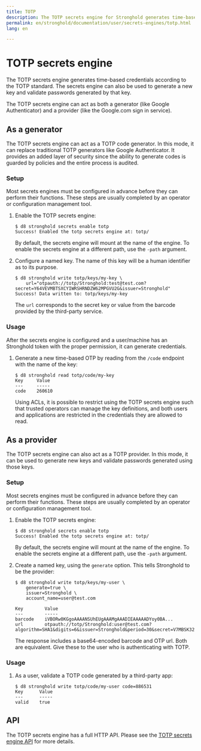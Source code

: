 ```yaml
---
title: TOTP
description: The TOTP secrets engine for Stronghold generates time-based one-time use passwords.
permalink: en/stronghold/documentation/user/secrets-engines/totp.html
lang: en

---
```


# TOTP secrets engine

The TOTP secrets engine generates time-based credentials according to the TOTP
standard. The secrets engine can also be used to generate a new key and validate
passwords generated by that key.

The TOTP secrets engine can act as both a generator (like Google Authenticator)
and a provider (like the Google.com sign in service).

## As a generator

The TOTP secrets engine can act as a TOTP code generator. In this mode, it can
replace traditional TOTP generators like Google Authenticator. It provides an
added layer of security since the ability to generate codes is guarded by
policies and the entire process is audited.

### Setup

Most secrets engines must be configured in advance before they can perform their
functions. These steps are usually completed by an operator or configuration
management tool.

1.  Enable the TOTP secrets engine:

    ```text
    $ d8 stronghold secrets enable totp
    Success! Enabled the totp secrets engine at: totp/
    ```

    By default, the secrets engine will mount at the name of the engine. To
    enable the secrets engine at a different path, use the `-path` argument.

1.  Configure a named key. The name of this key will be a human identifier as to
    its purpose.

    ```text
    $ d8 stronghold write totp/keys/my-key \
        url="otpauth://totp/Stronghold:test@test.com?secret=Y64VEVMBTSXCYIWRSHRNDZW62MPGVU2G&issuer=Stronghold"
    Success! Data written to: totp/keys/my-key
    ```

    The `url` corresponds to the secret key or value from the barcode provided
    by the third-party service.

### Usage

After the secrets engine is configured and a user/machine has an Stronghold token with
the proper permission, it can generate credentials.

1.  Generate a new time-based OTP by reading from the `/code` endpoint with the
    name of the key:

    ```text
    $ d8 stronghold read totp/code/my-key
    Key     Value
    ---     -----
    code    260610
    ```

    Using ACLs, it is possible to restrict using the TOTP secrets engine such
    that trusted operators can manage the key definitions, and both users and
    applications are restricted in the credentials they are allowed to read.

## As a provider

The TOTP secrets engine can also act as a TOTP provider. In this mode, it can be
used to generate new keys and validate passwords generated using those keys.

### Setup

Most secrets engines must be configured in advance before they can perform their
functions. These steps are usually completed by an operator or configuration
management tool.

1.  Enable the TOTP secrets engine:

    ```text
    $ d8 stronghold secrets enable totp
    Success! Enabled the totp secrets engine at: totp/
    ```

    By default, the secrets engine will mount at the name of the engine. To
    enable the secrets engine at a different path, use the `-path` argument.

1.  Create a named key, using the `generate` option. This tells Stronghold to be the
    provider:

    ```text
    $ d8 stronghold write totp/keys/my-user \
        generate=true \
        issuer=Stronghold \
        account_name=user@test.com

    Key        Value
    ---        -----
    barcode    iVBORw0KGgoAAAANSUhEUgAAAMgAAADIEAAAAADYoy0BA...
    url        otpauth://totp/Stronghold:user@test.com?algorithm=SHA1&digits=6&issuer=Stronghold&period=30&secret=V7MBSK324I7KF6KVW34NDFH2GYHIF6JY
    ```

    The response includes a base64-encoded barcode and OTP url. Both are
    equivalent. Give these to the user who is authenticating with TOTP.

### Usage

1. As a user, validate a TOTP code generated by a third-party app:

   ```text
   $ d8 stronghold write totp/code/my-user code=886531
   Key      Value
   ---      -----
   valid    true
   ```

## API

The TOTP secrets engine has a full HTTP API. Please see the
[TOTP secrets engine API](/api-docs/secret/totp) for more
details.
